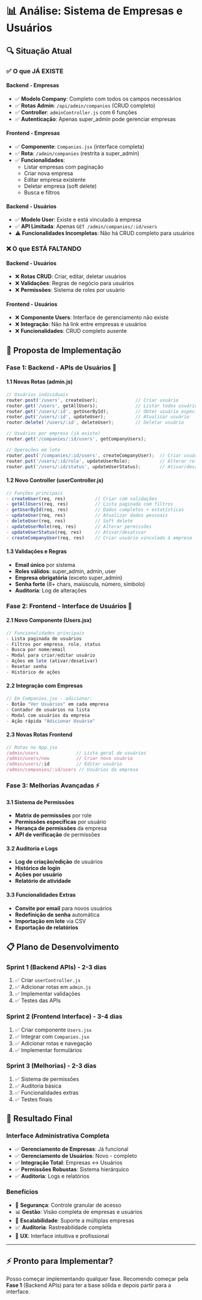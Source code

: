 # 📊 Análise: Sistema de Empresas e Usuários

## 🔍 **Situação Atual**

### ✅ **O que JÁ EXISTE**

#### **Backend - Empresas**
- ✅ **Modelo Company**: Completo com todos os campos necessários
- ✅ **Rotas Admin**: `/api/admin/companies` (CRUD completo)
- ✅ **Controller**: `adminController.js` com 6 funções
- ✅ **Autenticação**: Apenas super_admin pode gerenciar empresas

#### **Frontend - Empresas**  
- ✅ **Componente**: `Companies.jsx` (interface completa)
- ✅ **Rota**: `/admin/companies` (restrita a super_admin)
- ✅ **Funcionalidades**:
  - Listar empresas com paginação
  - Criar nova empresa
  - Editar empresa existente
  - Deletar empresa (soft delete)
  - Busca e filtros

#### **Backend - Usuários**
- ✅ **Modelo User**: Existe e está vinculado à empresa
- ✅ **API Limitada**: Apenas `GET /admin/companies/:id/users`
- ⚠️ **Funcionalidades Incompletas**: Não há CRUD completo para usuários

### ❌ **O que ESTÁ FALTANDO**

#### **Backend - Usuários**
- ❌ **Rotas CRUD**: Criar, editar, deletar usuários
- ❌ **Validações**: Regras de negócio para usuários
- ❌ **Permissões**: Sistema de roles por usuário

#### **Frontend - Usuários**
- ❌ **Componente Users**: Interface de gerenciamento não existe
- ❌ **Integração**: Não há link entre empresas e usuários
- ❌ **Funcionalidades**: CRUD completo ausente

## 🚀 **Proposta de Implementação**

### **Fase 1: Backend - APIs de Usuários** 🔧

#### **1.1 Novas Rotas (admin.js)**
```javascript
// Usuários individuais
router.post('/users', createUser);              // Criar usuário
router.get('/users', getAllUsers);              // Listar todos usuários
router.get('/users/:id', getUserById);          // Obter usuário específico
router.put('/users/:id', updateUser);           // Atualizar usuário
router.delete('/users/:id', deleteUser);        // Deletar usuário

// Usuários por empresa (já existe)
router.get('/companies/:id/users', getCompanyUsers);

// Operações em lote
router.post('/companies/:id/users', createCompanyUser);  // Criar usuário para empresa
router.put('/users/:id/role', updateUserRole);           // Alterar role
router.put('/users/:id/status', updateUserStatus);       // Ativar/desativar
```

#### **1.2 Novo Controller (userController.js)**
```javascript
// Funções principais
- createUser(req, res)           // Criar com validações
- getAllUsers(req, res)          // Lista paginada com filtros  
- getUserById(req, res)          // Dados completos + estatísticas
- updateUser(req, res)           // Atualizar dados pessoais
- deleteUser(req, res)           // Soft delete
- updateUserRole(req, res)       // Alterar permissões
- updateUserStatus(req, res)     // Ativar/desativar
- createCompanyUser(req, res)    // Criar usuário vinculado à empresa
```

#### **1.3 Validações e Regras**
- **Email único** por sistema
- **Roles válidos**: super_admin, admin, user
- **Empresa obrigatória** (exceto super_admin)
- **Senha forte** (8+ chars, maiúscula, número, símbolo)
- **Auditoria**: Log de alterações

### **Fase 2: Frontend - Interface de Usuários** 🎨

#### **2.1 Novo Componente (Users.jsx)**
```javascript
// Funcionalidades principais
- Lista paginada de usuários
- Filtros por empresa, role, status
- Busca por nome/email
- Modal para criar/editar usuário
- Ações em lote (ativar/desativar)
- Resetar senha
- Histórico de ações
```

#### **2.2 Integração com Empresas**
```javascript
// Em Companies.jsx - adicionar:
- Botão "Ver Usuários" em cada empresa
- Contador de usuários na lista
- Modal com usuários da empresa
- Ação rápida "Adicionar Usuário"
```

#### **2.3 Novas Rotas Frontend**
```javascript
// Rotas no App.jsx
/admin/users              // Lista geral de usuários
/admin/users/new          // Criar novo usuário  
/admin/users/:id          // Editar usuário
/admin/companies/:id/users // Usuários da empresa
```

### **Fase 3: Melhorias Avançadas** ⚡

#### **3.1 Sistema de Permissões**
- **Matrix de permissões** por role
- **Permissões específicas** por usuário
- **Herança de permissões** da empresa
- **API de verificação** de permissões

#### **3.2 Auditoria e Logs**
- **Log de criação/edição** de usuários
- **Histórico de login** 
- **Ações por usuário**
- **Relatório de atividade**

#### **3.3 Funcionalidades Extras**
- **Convite por email** para novos usuários
- **Redefinição de senha** automática
- **Importação em lote** via CSV
- **Exportação de relatórios**

## 📋 **Plano de Desenvolvimento**

### **Sprint 1 (Backend APIs)** - 2-3 dias
1. ✅ Criar `userController.js`
2. ✅ Adicionar rotas em `admin.js`
3. ✅ Implementar validações
4. ✅ Testes das APIs

### **Sprint 2 (Frontend Interface)** - 3-4 dias  
1. ✅ Criar componente `Users.jsx`
2. ✅ Integrar com `Companies.jsx`
3. ✅ Adicionar rotas e navegação
4. ✅ Implementar formulários

### **Sprint 3 (Melhorias)** - 2-3 dias
1. ✅ Sistema de permissões
2. ✅ Auditoria básica
3. ✅ Funcionalidades extras
4. ✅ Testes finais

## 🎯 **Resultado Final**

### **Interface Administrativa Completa**
- ✅ **Gerenciamento de Empresas**: Já funcional
- ✅ **Gerenciamento de Usuários**: Novo - completo
- ✅ **Integração Total**: Empresas ↔ Usuários
- ✅ **Permissões Robustas**: Sistema hierárquico
- ✅ **Auditoria**: Logs e relatórios

### **Benefícios**
- 🔐 **Segurança**: Controle granular de acesso
- 📊 **Gestão**: Visão completa de empresas e usuários  
- 🚀 **Escalabilidade**: Suporte a múltiplas empresas
- 📈 **Auditoria**: Rastreabilidade completa
- 👥 **UX**: Interface intuitiva e profissional

---

## ⚡ **Pronto para Implementar?**

Posso começar implementando qualquer fase. Recomendo começar pela **Fase 1** (Backend APIs) para ter a base sólida e depois partir para a interface. 